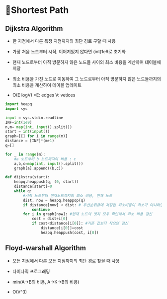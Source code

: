 # 🛒Shortest Path
## Dijkstra Algorithm

- 한 지점에서 다른 특정 지점까지의 최단 경로 구할 때 사용

- 가장 처음 노드부터 시작, 이어져있지 않다면 (int)1e9로 초기화

- 현재 노드로부터 아직 방문하지 않은 노드들 사이의 최소 비용을 계산하여 테이블에 저장

- 최소 비용을 가진 노드로 이동하여 그 노드로부터 아직 방문하지 않은 노드들까지의 최소 비용을 계산하여 테이블 업데이트

- O(E logV) *E: edges V: vetices

```python
import heapq
import sys

input = sys.stdin.readline
INF=int(1e9)
n,m= map(int, input().split())
start = int(input())
graph=[[] for i in range(m)]
distance = [INF]*(m+1)
q=[]

for _ in range(m):
    #a 노드부터 b 노드까지의 비용 : c
    a,b,c=map(int, input().split())
    graph[a].append((b,c))

def dijkstra(start):
    heapq.heappush(q, (0, start))
    distance[start]=0
    while q:
        #시작 노드부터 현재노드까지의 최소 비용, 현재 노드
        dist, now = heapq.heappop(q)
        if distance[now] < dist: # 우선순위큐에 저장된 최소비용이 최소가 아니라면 스킵
            continue
        for i in graph[now]: #현재 노드의 엣지 모두 확인해서 최소 비용 갱신
            cost = dist+i[0]
            if cost<distance[i[0]]: #기존 값보다 작으면 갱신
                distance[i[0]]=cost
                heapq.heappush(cost, i[0])

```

## Floyd-warshall Algorithm

- 모든 지점에서 다른 모든 지점까지의 최단 경로 찾을 때 사용

- 다이나믹 프로그래밍

- min(A->B의 비용, A->K->B의 비용)
   
- O(V^3)